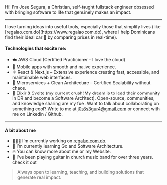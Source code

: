 Hi! I'm Jose Segura, a Christian, self-taught fullstack engineer obsessed with bringing software to life that genuinely makes an impact.

<hr />
I love turning ideas into useful tools, especially those that simplify lives (like [regalao.com.do](https://www.regalao.com.do), where I help Dominicans find their ideal car 🚗 by comparing prices in real-time).

#### Technologies that excite me:
- ☁️ AWS Cloud (Certified Practicioner - I love the cloud)
- 📱 Mobile apps with smooth and native experience.
- ⚛️ React & Next.js – Extensive experience creating fast, accessible, and maintainable web interfaces.
- 🧩 Microservices + Clean Architecture – Certified Scalability without chaos.
- 💜 Elixir & Svelte (my current crush! My dream is to lead their community in DR and become a Software Architect).
Open-source, communities, and knowledge sharing are my fuel. Want to talk about collaborating on something cool? Write to me at j0s3s3gur4@gmail.com or connect with me on Linkedin / Github.

<hr />

#### A bit about me
- 👨🏽‍💻 I’m currently working on [regalao.com.do](https://www.regalao.com.do).
- 🌱 I’m currently learning Go and Software Architecture.
- 🔥 You can know more about me on my Website.
- 🎸 I've been playing guitar in church music band for over three years. check it out

> Always open to learning, teaching, and building solutions that generate real impact.
